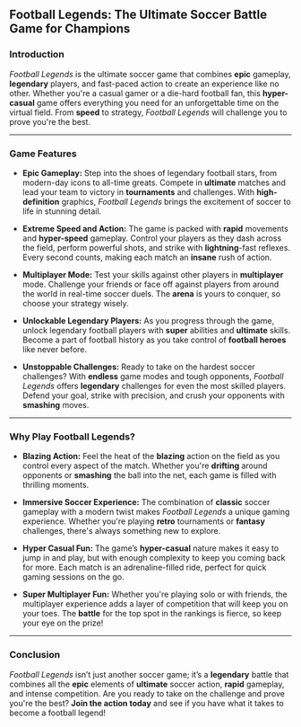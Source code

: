 ## **Football Legends: The Ultimate Soccer Battle Game for Champions**

### **Introduction**

*Football Legends* is the ultimate soccer game that combines **epic** gameplay, **legendary** players, and fast-paced action to create an experience like no other. Whether you're a casual gamer or a die-hard football fan, this **hyper-casual** game offers everything you need for an unforgettable time on the virtual field. From **speed** to strategy, *Football Legends* will challenge you to prove you're the best.

---

### **Game Features**

* **Epic Gameplay:** Step into the shoes of legendary football stars, from modern-day icons to all-time greats. Compete in **ultimate** matches and lead your team to victory in **tournaments** and challenges. With **high-definition** graphics, *Football Legends* brings the excitement of soccer to life in stunning detail.

* **Extreme Speed and Action:** The game is packed with **rapid** movements and **hyper-speed** gameplay. Control your players as they dash across the field, perform powerful shots, and strike with **lightning**-fast reflexes. Every second counts, making each match an **insane** rush of action.

* **Multiplayer Mode:** Test your skills against other players in **multiplayer** mode. Challenge your friends or face off against players from around the world in real-time soccer duels. The **arena** is yours to conquer, so choose your strategy wisely.

* **Unlockable Legendary Players:** As you progress through the game, unlock legendary football players with **super** abilities and **ultimate** skills. Become a part of football history as you take control of **football heroes** like never before.

* **Unstoppable Challenges:** Ready to take on the hardest soccer challenges? With **endless** game modes and tough opponents, *Football Legends* offers **legendary** challenges for even the most skilled players. Defend your goal, strike with precision, and crush your opponents with **smashing** moves.

---

### **Why Play Football Legends?**

* **Blazing Action:** Feel the heat of the **blazing** action on the field as you control every aspect of the match. Whether you're **drifting** around opponents or **smashing** the ball into the net, each game is filled with thrilling moments.

* **Immersive Soccer Experience:** The combination of **classic** soccer gameplay with a modern twist makes *Football Legends* a unique gaming experience. Whether you're playing **retro** tournaments or **fantasy** challenges, there's always something new to explore.

* **Hyper Casual Fun:** The game’s **hyper-casual** nature makes it easy to jump in and play, but with enough complexity to keep you coming back for more. Each match is an adrenaline-filled ride, perfect for quick gaming sessions on the go.

* **Super Multiplayer Fun:** Whether you're playing solo or with friends, the multiplayer experience adds a layer of competition that will keep you on your toes. The **battle** for the top spot in the rankings is fierce, so keep your eye on the prize!

---

### **Conclusion**

*Football Legends* isn’t just another soccer game; it’s a **legendary** battle that combines all the **epic** elements of **ultimate** soccer action, **rapid** gameplay, and intense competition. Are you ready to take on the challenge and prove you're the best? **Join the action today** and see if you have what it takes to become a football legend!
